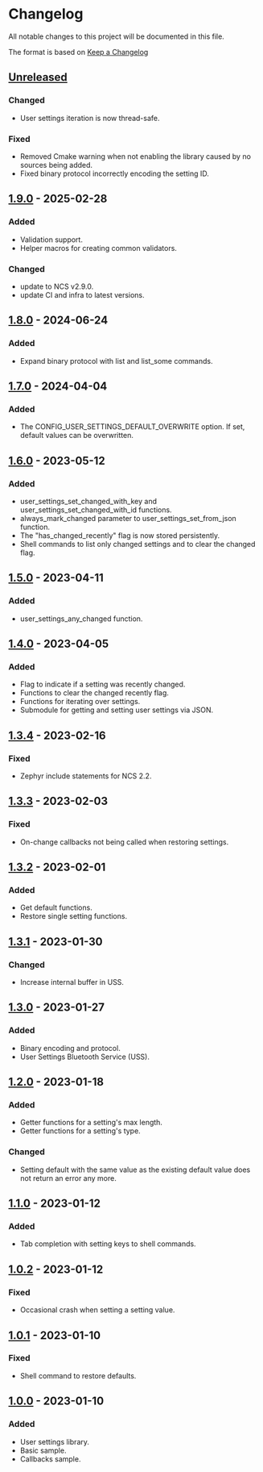 # Changelog

All notable changes to this project will be documented in this file.

The format is based on [Keep a Changelog](https://keepachangelog.com/en/1.0.0/)

## [Unreleased]

### Changed

- User settings iteration is now thread-safe.

### Fixed

- Removed Cmake warning when not enabling the library caused by no sources being added.
- Fixed binary protocol incorrectly encoding the setting ID.

## [1.9.0] - 2025-02-28

### Added

- Validation support.
- Helper macros for creating common validators.

### Changed

- update to NCS v2.9.0.
- update CI and infra to latest versions.

## [1.8.0] - 2024-06-24

### Added

- Expand binary protocol with list and list_some commands.

## [1.7.0] - 2024-04-04

### Added

- The CONFIG_USER_SETTINGS_DEFAULT_OVERWRITE option. If set, default values can be overwritten.

## [1.6.0] - 2023-05-12

### Added

- user_settings_set_changed_with_key and user_settings_set_changed_with_id functions.
- always_mark_changed parameter to user_settings_set_from_json function.
- The "has_changed_recently" flag is now stored persistently.
- Shell commands to list only changed settings and to clear the changed flag.

## [1.5.0] - 2023-04-11

### Added

- user_settings_any_changed function.

## [1.4.0] - 2023-04-05

### Added

- Flag to indicate if a setting was recently changed.
- Functions to clear the changed recently flag.
- Functions for iterating over settings.
- Submodule for getting and setting user settings via JSON.

## [1.3.4] - 2023-02-16

### Fixed

- Zephyr include statements for NCS 2.2.

## [1.3.3] - 2023-02-03

### Fixed

- On-change callbacks not being called when restoring settings.

## [1.3.2] - 2023-02-01

### Added

- Get default functions.
- Restore single setting functions.

## [1.3.1] - 2023-01-30

### Changed

- Increase internal buffer in USS.

## [1.3.0] - 2023-01-27

### Added

- Binary encoding and protocol.
- User Settings Bluetooth Service (USS).

## [1.2.0] - 2023-01-18

### Added

- Getter functions for a setting's max length.
- Getter functions for a setting's type.

### Changed

- Setting default with the same value as the existing default value does not return an error any
  more.

## [1.1.0] - 2023-01-12

### Added

- Tab completion with setting keys to shell commands.

## [1.0.2] - 2023-01-12

### Fixed

- Occasional crash when setting a setting value.

## [1.0.1] - 2023-01-10

### Fixed

- Shell command to restore defaults.

## [1.0.0] - 2023-01-10

### Added

- User settings library.
- Basic sample.
- Callbacks sample.

[unreleased]: https://github.com/IRNAS/irnas-usersettings-lib/compare/v1.9.0...HEAD
[1.9.0]: https://github.com/IRNAS/irnas-usersettings-lib/compare/v1.8.0...v1.9.0
[1.8.0]: https://github.com/IRNAS/irnas-usersettings-lib/compare/v1.7.0...v1.8.0
[1.7.0]: https://github.com/IRNAS/irnas-usersettings-lib/compare/v1.6.0...v1.7.0
[1.6.0]: https://github.com/IRNAS/irnas-usersettings-lib/compare/v1.5.0...v1.6.0
[1.5.0]: https://github.com/IRNAS/irnas-usersettings-lib/compare/v1.4.0...v1.5.0
[1.4.0]: https://github.com/IRNAS/irnas-usersettings-lib/compare/v1.3.4...v1.4.0
[1.3.4]: https://github.com/IRNAS/irnas-usersettings-lib/compare/v1.3.3...v1.3.4
[1.3.3]: https://github.com/IRNAS/irnas-usersettings-lib/compare/v1.3.2...v1.3.3
[1.3.2]: https://github.com/IRNAS/irnas-usersettings-lib/compare/v1.3.1...v1.3.2
[1.3.1]: https://github.com/IRNAS/irnas-usersettings-lib/compare/v1.3.0...v1.3.1
[1.3.0]: https://github.com/IRNAS/irnas-usersettings-lib/compare/v1.2.0...v1.3.0
[1.2.0]: https://github.com/IRNAS/irnas-usersettings-lib/compare/v1.1.0...v1.2.0
[1.1.0]: https://github.com/IRNAS/irnas-usersettings-lib/compare/v1.0.2...v1.1.0
[1.0.2]: https://github.com/IRNAS/irnas-usersettings-lib/compare/v1.0.1...v1.0.2
[1.0.1]: https://github.com/IRNAS/irnas-usersettings-lib/compare/v1.0.0...v1.0.1
[1.0.0]:
  https://github.com/IRNAS/irnas-usersettings-lib/compare/f41f9e534d9a60b2f5d3584abf2836f2bde2b3fc...v1.0.0
